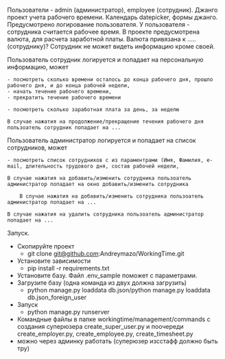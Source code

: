 

Пользователи - admin (администратор), employee (сотрудник). Джанго проект учета рабочего времени. Календарь datepicker,
формы джанго. Предусмотрено логирование пользователя. У пользователя - сотрудника считается рабочее время.
В проекте предусмотрена валюта, для расчета заработной платы. Валюта привязана к .....(сотруднику)?
Сотрудник не может видеть информацию кроме своей.

Пользователь сотрудник логируется и попадает на персональную информацию, может

    - посмотреть сколько времени осталось до конца рабочего дня, прошло рабочего дня, и до конца рабочей недели,
    - начать течение рабочего времени,
    - прекратить течение рабочего времени

    - посмотреть сколько заработная плата за день, за неделю

    В случае нажатия на продолжение/прекращение течения рабочего дня пользоатель сотрудник попадает на ...

Пользователь администратор логируется и попадает на список сотрудников, может

    - посмотреть список сотрудников с из параментрами (Имя, Фамилия, e-mail, длительность трудового дня, состав рабочей недели,

    В случае нажатия на добавить/изменить сотрудника пользоатель администратор попадает на окно добавить/изменить сотрудника

        В случае нажатия на добавить/изменить сотрудника пользоатель администратор попадает на ...

    В случае нажатия на удалить сотрудника пользоатель администратор попадает на ...


Запуск.
  - Скопируйте проект
    - git clone git@github.com:Andreymazo/WorkingTime.git
  - Установите зависимости
    - pip install -r requirements.txt
  - Установите базу. Файл .env_sample поможет с параметрами.
  - Загрузите базу (одна команда из двух должна загрузить)
    - python manage.py loaddata db.json/python manage.py loaddata db.json_foreign_user
  - Запуск
    - python manage.py runserver
  - Командные файлы в папке workingtime/management/commands с создания суперюзера create_super_user.py и поочереди create_employer.py, create_employee.py, create_timesheet.py
  - можно через админку работать (суперюзер изсстафф должно быть тру)
